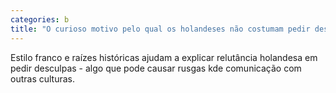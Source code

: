 ```yaml
---
categories: b
title: "O curioso motivo pelo qual os holandeses não costumam pedir desculpas"
---
```

Estilo franco e raízes históricas ajudam a explicar relutância holandesa em pedir desculpas - algo que pode causar rusgas kde comunicação com outras culturas.
